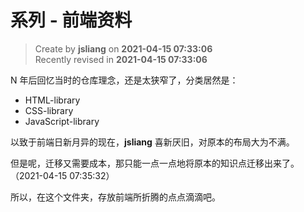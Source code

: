 系列 - 前端资料
===

> Create by **jsliang** on **2021-04-15 07:33:06**  
> Recently revised in **2021-04-15 07:33:06**

N 年后回忆当时的仓库理念，还是太狭窄了，分类居然是：

* HTML-library
* CSS-library
* JavaScript-library

以致于前端日新月异的现在，**jsliang** 喜新厌旧，对原本的布局大为不满。

但是呢，迁移又需要成本，那只能一点一点地将原本的知识点迁移出来了。（2021-04-15 07:35:32）

所以，在这个文件夹，存放前端所折腾的点点滴滴吧。
